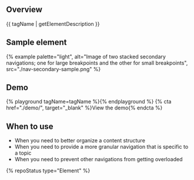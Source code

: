 ## Overview
{{ tagName | getElementDescription }}

## Sample element

  {% example palette="light",
      alt="Image of two stacked secondary navigations; one for large breakpoints and the other for small breakpoints",
      src="./nav-secondary-sample.png" %}

## Demo

  {% playground tagName=tagName %}{% endplayground %}
  {% cta href="./demo/", target="_blank" %}View the  demo{% endcta %}

## When to use
  
  - When you need to better organize a content structure
  - When you need to provide a more granular navigation that is specific to a topic
  - When you need to prevent other navigations from getting overloaded

  {% repoStatus type="Element" %}

